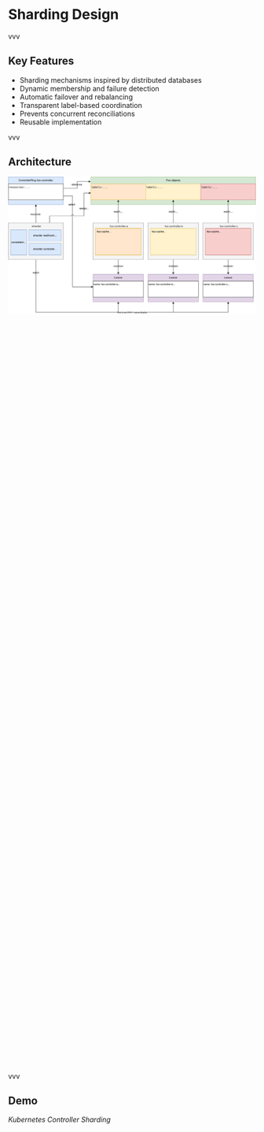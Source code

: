 # Sharding Design

<!-- .slide: data-background-color="#daeaf9" -->

vvv

## Key Features

- Sharding mechanisms inspired by distributed databases
- Dynamic membership and failure detection
- Automatic failover and rebalancing
- Transparent label-based coordination
- Prevents concurrent reconciliations
- Reusable implementation

vvv

## Architecture

<div class="r-stack r-stretch">
<img alt="Sharding Architecture" src="../assets/architecture.svg" data-preview-image>
<div class="overlay-box fragment fade-in-then-out" style="top: 298px; left: 430px; height: 160px; width: 216px;"></div>
<div class="overlay-box fragment fade-in-then-out" style="top: 298px; left: 430px; height: 160px; width: 672px;"></div>
<div class="overlay-box fragment fade-in-then-out" style="top: 298px; left: 430px; height: 335px; width: 216px;"></div>
<div class="overlay-box fragment fade-in-then-out" style="top: 108px; left: 422px; height: 528px; width: 227px;"></div>
<div class="overlay-box fragment" style="top: 297px; left: 78px; height: 161px; width: 236px;"></div>
<div class="overlay-box fragment" style="top: 106px; left: 78px; height: 123px; width: 236px;"></div>
<div class="overlay-box fragment" style="top: 156px; left: 434px; height: 21px; width: 172px;"></div>
<div class="overlay-box fragment" style="top: 354px; left: 447px; height: 34px; width: 180px;"></div>
</div>

vvv

## Demo

<!-- .slide: data-background-color="#495057" -->

<em>Kubernetes Controller Sharding</em>
